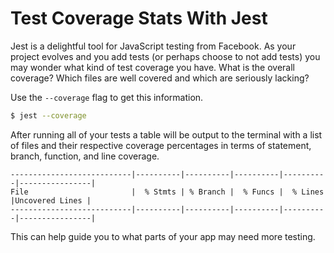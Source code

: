 # Test Coverage Stats With Jest

Jest is a delightful tool for JavaScript testing from Facebook. As your
project evolves and you add tests (or perhaps choose to not add tests) you
may wonder what kind of test coverage you have. What is the overall
coverage? Which files are well covered and which are seriously lacking?

Use the `--coverage` flag to get this information.

```bash
$ jest --coverage
```

After running all of your tests a table will be output to the terminal with
a list of files and their respective coverage percentages in terms of
statement, branch, function, and line coverage.

```
---------------------------|----------|----------|----------|----------|----------------|
File                       |  % Stmts | % Branch |  % Funcs |  % Lines |Uncovered Lines |
---------------------------|----------|----------|----------|----------|----------------|
```

This can help guide you to what parts of your app may need more testing.
